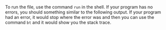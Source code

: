 To run the file, use the command `run` in the shell. If your program has no errors, you should something similar to the following output. If your program had an error, it would stop where the error was and then you can use the command `bt` and it would show you the stack trace.
